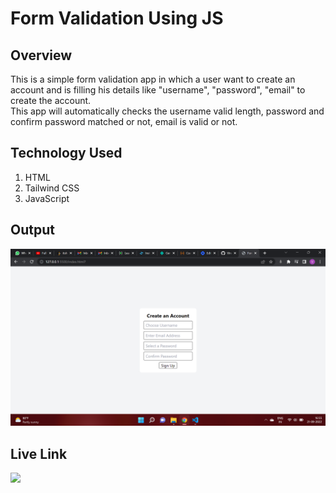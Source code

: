 # **Form Validation Using JS**
## **Overview**
This is a simple form validation app in which a user want to create an account and is filling his details like "username", "password", "email" to create the account.<br>
This app will automatically checks the username valid length, password and confirm password matched or not, email is valid or not.

## **Technology Used**
1. HTML
2. Tailwind CSS
3. JavaScript

## **Output**
![output](./final-output.png)

## **Live Link**
<a href="https://form-validation-harvi.netlify.app"> <img src="https://img.shields.io/badge/-Live%20Link-red"> </a>
